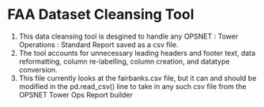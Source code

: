 # FAA Dataset Cleansing Tool

1. This data cleansing tool is desgined to handle any OPSNET : Tower Operations : Standard Report saved as a csv file. 
2. The tool accounts for unnecessary leading headers and footer text, data reformatting, column re-labelling, column creation, 
and datatype conversion. 
3. This file currently looks at the fairbanks.csv file, but it can and should be modified in the pd.read_csv() line to take in any such csv file 
from the OPSNET Tower Ops Report builder
